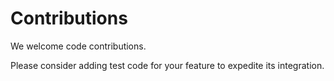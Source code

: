 # Contributions

We welcome code contributions.

Please consider adding test code for your feature to expedite its integration.
